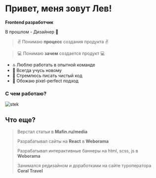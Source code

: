 # Привет, меня зовут Лев!
**Frontend разработчик**

В прошлом - Дизайнер 🤫

> ✌️ Понимаю **процесс** создания продукта ✌️

> 💻 Понимаю **зачем** создается продукт 💻

* 🔝 Люблю работать в опытной команде
* 🧩 Всегда учусь новому
* 🚀 Стремлюсь писать чистый код
* 🖤 Обожаю pixel-perfect подход

### С чем работаю?
![stek](https://raw.githubusercontent.com/slam-cheg/slam-cheg/main/stek.jpg)

## Что еще?

> Верстал статьи в **Mafin.ru/media**
>
> Разрабатывал сайты на **React** в **Weborama**
>
> Разрабатывал интерактивные баннеры на html, scss, js в **Weborama**
> 
> Занимался редизайном и доработками на сайте туроператора **Coral Travel**
